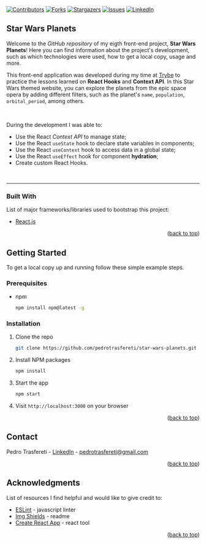<div id="top"></div>
<!--
***
*** This readme template was inspired by: https://github.com/othneildrew/Best-README-Template/
***
-->

[![Contributors][contributors-shield]][contributors-url]
[![Forks][forks-shield]][forks-url]
[![Stargazers][stars-shield]][stars-url]
[![Issues][issues-shield]][issues-url]
[![LinkedIn][linkedin-shield]][linkedin-url]

<!-- ABOUT THE PROJECT -->
## Star Wars Planets

Welcome to the _GitHub repository_ of my eigth front-end project, **Star Wars Planets**!
Here you can find information about the project's development, such as which technologies were used, how to get a local copy, usage and more.

This front-end application was developed during my time at [Trybe](https://www.betrybe.com/) to practice the lessons learned on **React Hooks** and **Context API**.
In this Star Wars themed website, you can explore the planets from the epic space opera by adding different filters, such as the planet's `name`, `population`, 
`orbital_period`, among others.

<br>

During the development I was able to:

* Use the React _Context API_ to manage state;
* Use the React `useState` hook to declare state variables in components;
* Use the React `useContext` hook to access data in a global state;
* Use the React `useEffect` hook for component **hydration**;
* Create custom React Hooks.

<br>

---

### Built With

List of major frameworks/libraries used to bootstrap this project:

* [React.js](https://reactjs.org/)

<p align="right">(<a href="#top">back to top</a>)</p>



<!-- GETTING STARTED -->
## Getting Started

To get a local copy up and running follow these simple example steps.

### Prerequisites

* npm
  ```sh
  npm install npm@latest -g
  ```


### Installation

1. Clone the repo
   ```sh
   git clone https://github.com/pedrotrasfereti/star-wars-planets.git
   ```
2. Install NPM packages
   ```sh
   npm install
   ```
3. Start the app
   ```sh
   npm start
   ```
4. Visit `http://localhost:3000` on your browser

<p align="right">(<a href="#top">back to top</a>)</p>



<!-- CONTACT -->
## Contact

Pedro Trasfereti - [LinkedIn](https://www.linkedin.com/in/pedro-trasfereti/) - pedrotrasfereti@gmail.com

<p align="right">(<a href="#top">back to top</a>)</p>



<!-- ACKNOWLEDGMENTS -->
## Acknowledgments

List of resources I find helpful and would like to give credit to:

* [ESLint](https://eslint.org/) - javascript linter
* [Img Shields](https://shields.io) - readme
* [Create React App](https://create-react-app.dev/) - react tool

<p align="right">(<a href="#top">back to top</a>)</p>



<!-- MARKDOWN LINKS & IMAGES -->
<!-- https://www.markdownguide.org/basic-syntax/#reference-style-links -->
[contributors-shield]: https://img.shields.io/github/contributors/othneildrew/Best-README-Template.svg?style=for-the-badge
[contributors-url]: https://github.com/pedrotrasfereti/star-wars-planets/graphs/contributors
[forks-shield]: https://img.shields.io/github/forks/othneildrew/Best-README-Template.svg?style=for-the-badge
[forks-url]: https://github.com/pedrotrasfereti/star-wars-planets/network/members
[stars-shield]: https://img.shields.io/github/stars/othneildrew/Best-README-Template.svg?style=for-the-badge
[stars-url]: https://github.com/pedrotrasfereti/star-wars-planets/stargazers
[issues-shield]: https://img.shields.io/github/issues/othneildrew/Best-README-Template.svg?style=for-the-badge
[issues-url]: https://github.com/pedrotrasfereti/star-wars-planets/issues
[linkedin-shield]: https://img.shields.io/badge/-LinkedIn-black.svg?style=for-the-badge&logo=linkedin&colorB=555
[linkedin-url]: https://www.linkedin.com/in/pedro-trasfereti/
